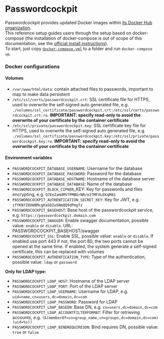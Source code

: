 # Passwordcockpit

Passwordcockpit provides updated Docker images within [its Docker Hub organization](https://hub.docker.com/u/passwordcockpit).<br>
This reference setup guides users through the setup based on docker-compose (the installation of docker-compose is out of scope of this documentation, see the [official install instructions](https://docs.docker.com/compose/install/)).<br>
To start, just copy [`docker-compose.yml`](./docker-compose.yml) to a folder and run `docker-compose up`.

### Docker configurations
#### Volumes
- `/var/www/html/data`: contain attached files to passwords, important to map to make data persistent 
- `/etc/ssl/certs/passwordcockpit.crt`: SSL certificate file for HTTPS, used to overwrite the self-signed auto generated file, e.g. `./volumes/ssl_certificate/passwordcockpit.crt:/etc/ssl/certs/passwordcockpit.crt:ro`. **IMPORTANT: specify read-only to avoid the overwrite of your certificate by the container certificate**
- `/etc/ssl/private/passwordcockpit.key`: SSL certificate key file for HTTPS, used to overwrite the self-signed auto generated file, e.g. `./volumes/ssl_certificate/passwordcockpit.key:/etc/ssl/private/passwordcockpit.key:ro`. **IMPORTANT: specify read-only to avoid the overwrite of your certificate by the container certificate**

#### Environment variables
- `PASSWORDCOCKPIT_DATABASE_USERNAME`: Username for the database
- `PASSWORDCOCKPIT_DATABASE_PASSWORD`: Password for the database
- `PASSWORDCOCKPIT_DATABASE_HOSTNAME`: Hostname of the database server
- `PASSWORDCOCKPIT_DATABASE_DATABASE`: Name of the database
- `PASSWORDCOCKPIT_BLOCK_CIPHER`_KEY: Key for passwords and files encrypting, e.g. `Q7EeZaHdMV7PMBGrNRre27MFXLEKqMAS`
- `PASSWORDCOCKPIT_AUTHENTICATION_SECRET_KEY`: Key for JWT, e.g. `zfYKN7Z8XW8McgKaSD2uSNmQQ9dPmgTz`
- `PASSWORDCOCKPIT_BASEHOST`: Base host of the passwordcockpit service, e.g. `https://passwordcockpit.domain.com`
- `PASSWORDCOCKPIT_SWAGGER`: Enable swagger documentation, possible value: `enable` or `disable`. URL: PASSWORDCOCKPIT_BASEHOST/swagger
- `PASSWORDCOCKPIT_SSL`: Enable SSL, possible value: `enable` or `disable`. If enabled use port 443 if not, the port 80, the two ports cannot be opened at the same time. If enabled, the system generate a self-signed certificate, this can be replaced with volumes
- `PASSWORDCOCKPIT_AUTHENTICATION_TYPE`: Type of the authentication, possible value: `ldap` or `password`

**Only for LDAP type:**
- `PASSWORDCOCKPIT_LDAP_HOST`: Hostname of the LDAP server
- `PASSWORDCOCKPIT_LDAP_PORT`: Port of the LDAP server
- `PASSWORDCOCKPIT_LDAP_USERNAME`: Username for LDAP, e.g. `uid=name,cn=users,dc=domain,dc=com`
- `PASSWORDCOCKPIT_LDAP_PASSWORD`: Password for LDAP
- `PASSWORDCOCKPIT_LDAP_BASEDN`: Base DN, e.g. `cn=users,dc=domain,dc=com`
- `PASSWORDCOCKPIT_LDAP_ACCOUNTFILTERFORMAT`: Filter for retrieving accounts, e.g. `(&(memberOf=cn=group_name,cn=groups,dc=domain,dc=com)(uid=%s))`
- `PASSWORDCOCKPIT_LDAP_BINDREQUIRESDN`: Bind requires DN, possible value: `true` or `false`